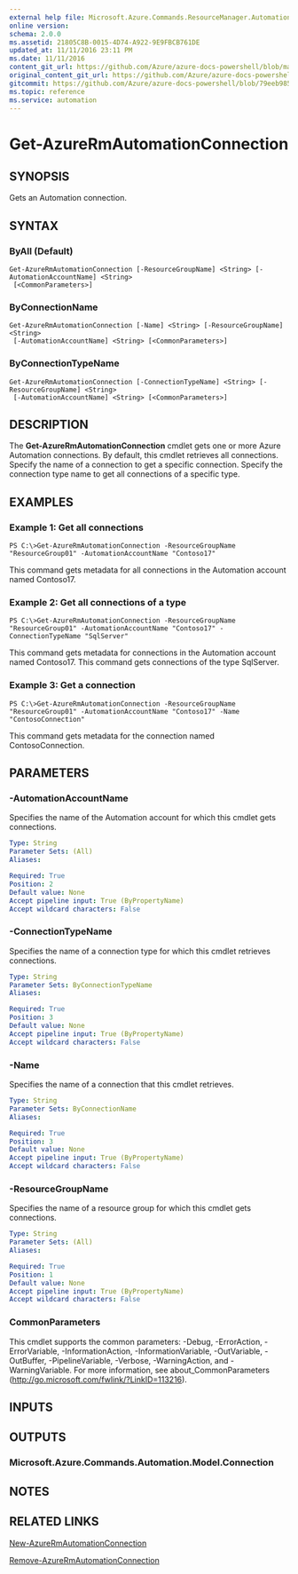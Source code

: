 ```yaml
---
external help file: Microsoft.Azure.Commands.ResourceManager.Automation.dll-Help.xml
online version:
schema: 2.0.0
ms.assetid: 21805C8B-0015-4D74-A922-9E9FBCB761DE
updated_at: 11/11/2016 23:11 PM
ms.date: 11/11/2016
content_git_url: https://github.com/Azure/azure-docs-powershell/blob/master/azureps-cmdlets-docs/ResourceManager/AzureRM.Automation/v2.1.0/Get-AzureRMAutomationConnection.md
original_content_git_url: https://github.com/Azure/azure-docs-powershell/blob/master/azureps-cmdlets-docs/ResourceManager/AzureRM.Automation/v2.1.0/Get-AzureRMAutomationConnection.md
gitcommit: https://github.com/Azure/azure-docs-powershell/blob/79eeb985ea480979357fb4695832a0c3d29a48bf
ms.topic: reference
ms.service: automation
---
```


# Get-AzureRmAutomationConnection

## SYNOPSIS
Gets an Automation connection.

## SYNTAX

### ByAll (Default)
```
Get-AzureRmAutomationConnection [-ResourceGroupName] <String> [-AutomationAccountName] <String>
 [<CommonParameters>]
```

### ByConnectionName
```
Get-AzureRmAutomationConnection [-Name] <String> [-ResourceGroupName] <String>
 [-AutomationAccountName] <String> [<CommonParameters>]
```

### ByConnectionTypeName
```
Get-AzureRmAutomationConnection [-ConnectionTypeName] <String> [-ResourceGroupName] <String>
 [-AutomationAccountName] <String> [<CommonParameters>]
```

## DESCRIPTION
The **Get-AzureRmAutomationConnection** cmdlet gets one or more Azure Automation connections.
By default, this cmdlet retrieves all connections.
Specify the name of a connection to get a specific connection.
Specify the connection type name to get all connections of a specific type.

## EXAMPLES

### Example 1: Get all connections
```
PS C:\>Get-AzureRmAutomationConnection -ResourceGroupName "ResourceGroup01" -AutomationAccountName "Contoso17"
```

This command gets metadata for all connections in the Automation account named Contoso17.

### Example 2: Get all connections of a type
```
PS C:\>Get-AzureRmAutomationConnection -ResourceGroupName "ResourceGroup01" -AutomationAccountName "Contoso17" -ConnectionTypeName "SqlServer"
```

This command gets metadata for connections in the Automation account named Contoso17.
This command gets connections of the type SqlServer.

### Example 3: Get a connection
```
PS C:\>Get-AzureRmAutomationConnection -ResourceGroupName "ResourceGroup01" -AutomationAccountName "Contoso17" -Name "ContosoConnection"
```

This command gets metadata for the connection named ContosoConnection.

## PARAMETERS

### -AutomationAccountName
Specifies the name of the Automation account for which this cmdlet gets connections.

```yaml
Type: String
Parameter Sets: (All)
Aliases: 

Required: True
Position: 2
Default value: None
Accept pipeline input: True (ByPropertyName)
Accept wildcard characters: False
```

### -ConnectionTypeName
Specifies the name of a connection type for which this cmdlet retrieves connections.

```yaml
Type: String
Parameter Sets: ByConnectionTypeName
Aliases: 

Required: True
Position: 3
Default value: None
Accept pipeline input: True (ByPropertyName)
Accept wildcard characters: False
```

### -Name
Specifies the name of a connection that this cmdlet retrieves.

```yaml
Type: String
Parameter Sets: ByConnectionName
Aliases: 

Required: True
Position: 3
Default value: None
Accept pipeline input: True (ByPropertyName)
Accept wildcard characters: False
```

### -ResourceGroupName
Specifies the name of a resource group for which this cmdlet gets connections.

```yaml
Type: String
Parameter Sets: (All)
Aliases: 

Required: True
Position: 1
Default value: None
Accept pipeline input: True (ByPropertyName)
Accept wildcard characters: False
```

### CommonParameters
This cmdlet supports the common parameters: -Debug, -ErrorAction, -ErrorVariable, -InformationAction, -InformationVariable, -OutVariable, -OutBuffer, -PipelineVariable, -Verbose, -WarningAction, and -WarningVariable. For more information, see about_CommonParameters (http://go.microsoft.com/fwlink/?LinkID=113216).

## INPUTS

## OUTPUTS

### Microsoft.Azure.Commands.Automation.Model.Connection

## NOTES

## RELATED LINKS

[New-AzureRmAutomationConnection](./New-AzureRMAutomationConnection.md)

[Remove-AzureRmAutomationConnection](./Remove-AzureRMAutomationConnection.md)


